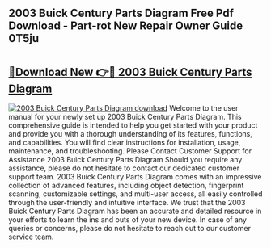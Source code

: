 ## 2003 Buick Century Parts Diagram Free Pdf Download - Part-rot New Repair Owner Guide 0T5ju

# <h2><a href="http://dfqj02.blite.top/?on=2003+Buick+Century+Parts+Diagram">🔗Download New 👉🔴 2003 Buick Century Parts Diagram</a></h2>

[![2003 Buick Century Parts Diagram download](https://i.imgur.com/lujVjoI.png)](http://dfqj02.blite.top/?on=2003+Buick+Century+Parts+Diagram)
Welcome to the user manual for your newly set up 2003 Buick Century Parts Diagram. This comprehensive guide is intended to help you get started with your product and provide you with a thorough understanding of its features, functions, and capabilities. You will find clear instructions for installation, usage, maintenance, and troubleshooting. Please Contact Customer Support for Assistance 2003 Buick Century Parts Diagram Should you require any assistance, please do not hesitate to contact our dedicated customer support team. 2003 Buick Century Parts Diagram comes with an impressive collection of advanced features, including object detection, fingerprint scanning, customizable settings, and multi-user access, all easily controlled through the user-friendly and intuitive interface. We trust that the 2003 Buick Century Parts Diagram has been an accurate and detailed resource in your efforts to learn the ins and outs of your new device. In case of any queries or concerns, please do not hesitate to reach out to our customer service team.
